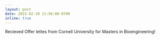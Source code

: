 ```yaml
---
layout: post
date: 2022-02-28 11:56:00-0700
inline: true
---
```

Recieved Offer lettes from Cornell University for Masters in Bioengineering!
